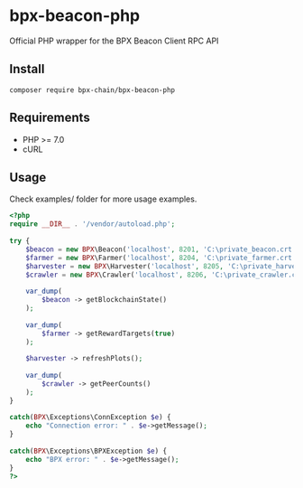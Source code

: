 # bpx-beacon-php
Official PHP wrapper for the BPX Beacon Client RPC API

## Install
`composer require bpx-chain/bpx-beacon-php`

## Requirements
- PHP >= 7.0
- cURL

## Usage
Check examples/ folder for more usage examples.
```php
<?php
require __DIR__ . '/vendor/autoload.php';
    
try {
    $beacon = new BPX\Beacon('localhost', 8201, 'C:\private_beacon.crt', 'C:\private_beacon.key');
    $farmer = new BPX\Farmer('localhost', 8204, 'C:\private_farmer.crt', 'C:\private_farmer.key');
    $harvester = new BPX\Harvester('localhost', 8205, 'C:\private_harvester.crt', 'C:\private_harvester.key');
    $crawler = new BPX\Crawler('localhost', 8206, 'C:\private_crawler.crt', 'C:\private_crawler.key');
        
    var_dump(
        $beacon -> getBlockchainState()
    );
    
    var_dump(
        $farmer -> getRewardTargets(true)
    );
		
    $harvester -> refreshPlots();
    
    var_dump(
        $crawler -> getPeerCounts()
    );
}
    
catch(BPX\Exceptions\ConnException $e) {
    echo "Connection error: " . $e->getMessage();
}
    
catch(BPX\Exceptions\BPXException $e) {
    echo "BPX error: " . $e->getMessage();
}    
?>
```